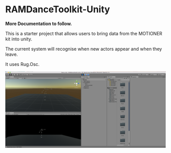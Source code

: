 RAMDanceToolkit-Unity
===

**More Documentation to follow.**

This is a starter project that allows users to bring data from the MOTIONER kit into unity.

The current system will recognise when new actors appear and when they leave.

It uses Rug.Osc.

![Demo.png](./images/Demo.png)